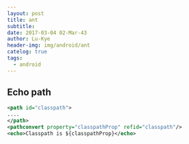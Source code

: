 ```yaml
---
layout: post
title: ant
subtitle: 
date: 2017-03-04 02-Mar-43
author: Lu-Kye
header-img: img/android/ant
catelog: true
tags: 
  - android
---
```

## Echo path
```xml
<path id="classpath">
....
</path>
<pathconvert property="classpathProp" refid="classpath"/>
<echo>Classpath is ${classpathProp}</echo>
```
